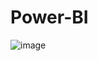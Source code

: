 # Power-BI



![image](https://github.com/user-attachments/assets/22e860c8-bd5a-44de-b6db-d59c2b57ba9c)
